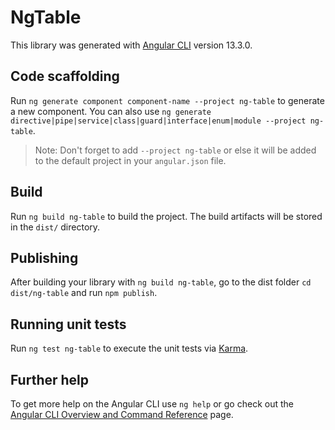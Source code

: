 # NgTable

This library was generated with [Angular CLI](https://github.com/angular/angular-cli) version 13.3.0.

## Code scaffolding

Run `ng generate component component-name --project ng-table` to generate a new component. You can also use `ng generate directive|pipe|service|class|guard|interface|enum|module --project ng-table`.
> Note: Don't forget to add `--project ng-table` or else it will be added to the default project in your `angular.json` file. 

## Build

Run `ng build ng-table` to build the project. The build artifacts will be stored in the `dist/` directory.

## Publishing

After building your library with `ng build ng-table`, go to the dist folder `cd dist/ng-table` and run `npm publish`.

## Running unit tests

Run `ng test ng-table` to execute the unit tests via [Karma](https://karma-runner.github.io).

## Further help

To get more help on the Angular CLI use `ng help` or go check out the [Angular CLI Overview and Command Reference](https://angular.io/cli) page.
